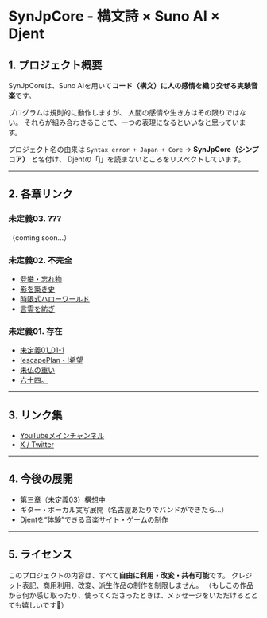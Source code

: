 # SynJpCore - 構文詩 × Suno AI × Djent

## 1. プロジェクト概要
SynJpCoreは、Suno AIを用いて**コード（構文）に人の感情を織り交ぜる実験音楽**です。

プログラムは規則的に動作しますが、
人間の感情や生き方はその限りではない。
それらが組み合わさることで、一つの表現になるといいなと思っています。

プロジェクト名の由来は
`Syntax error + Japan + Core`
→ **SynJpCore（シンプコア）** と名付け、
Djentの「j」を読まないところをリスペクトしています。

---

## 2. 各章リンク

### 未定義03. ???
（coming soon...）

### 未定義02. 不完全
- [登攀・忘れ物](https://youtu.be/3SBR1m_6mmk)
- [影を築き史](https://youtu.be/SIzgzXatVlQ)
- [時限式ハローワールド](https://youtu.be/VhLpcspOgjI) 
- [言霊を紡ぎ](https://youtu.be/ZRK_YcNrjf4) 

### 未定義01. 存在
- [未定義01_01-1](https://youtu.be/mo1H02AnhPc)
- [!escapePlan・!希望](https://youtu.be/inW-6izTn-8)
- [未仏の重い](https://youtu.be/O_W2M2GKto4)
- [六十四。](https://youtu.be/-reUcBQsguA)

---

## 3. リンク集
- [YouTubeメインチャンネル](https://www.youtube.com/@synJpCoreMan)
- [X / Twitter](https://x.com/synJpCoreMan)

---

## 4. 今後の展開
- 第三章（未定義03）構想中
- ギター・ボーカル実写展開（名古屋あたりでバンドができたら…）
- Djentを“体験”できる音楽サイト・ゲームの制作

---

## 5. ライセンス
このプロジェクトの内容は、すべて**自由に利用・改変・共有可能**です。
クレジット表記、商用利用、改変、派生作品の制作を制限しません。
（もしこの作品から何か感じ取ったり、使ってくださったときは、メッセージをいただけるととても嬉しいです🤖）
